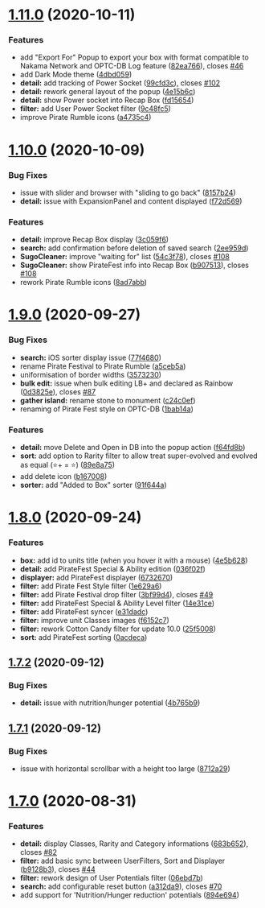 # [1.11.0](https://github.com/Nagarian/optc-box-manager/compare/v1.10.0...v1.11.0) (2020-10-11)


### Features

* add "Export For" Popup to export your box with format compatible to Nakama Network and OPTC-DB Log feature ([82ea766](https://github.com/Nagarian/optc-box-manager/commit/82ea76670944c34672aa902e615cb1ed777b265f)), closes [#46](https://github.com/Nagarian/optc-box-manager/issues/46)
* add Dark Mode theme ([4dbd059](https://github.com/Nagarian/optc-box-manager/commit/4dbd0594dd9bc1681b455fde5d162fb112eea99b))
* **detail:** add tracking of Power Socket ([99cfd3c](https://github.com/Nagarian/optc-box-manager/commit/99cfd3cf5fef2c0cab4eb13dbff5f5e432686d19)), closes [#102](https://github.com/Nagarian/optc-box-manager/issues/102)
* **detail:** rework general layout of the popup ([4e15b6c](https://github.com/Nagarian/optc-box-manager/commit/4e15b6cbaf59f91df001119b8724c25bfbf801f4))
* **detail:** show Power socket into Recap Box ([fd15654](https://github.com/Nagarian/optc-box-manager/commit/fd15654989dd8374b781a6181db29e7d4979167c))
* **filter:** add User Power Socket filter ([9c48fc5](https://github.com/Nagarian/optc-box-manager/commit/9c48fc5a0d84d5bb85fcb13337427fdfdb968028))
* improve Pirate Rumble icons ([a4735c4](https://github.com/Nagarian/optc-box-manager/commit/a4735c4ee96604590f2c7984a1571ffbd052f905))



# [1.10.0](https://github.com/Nagarian/optc-box-manager/compare/v1.9.0...v1.10.0) (2020-10-09)


### Bug Fixes

* issue with slider and browser with "sliding to go back" ([8157b24](https://github.com/Nagarian/optc-box-manager/commit/8157b2473c84fa8914f7a28ef0cda1a3a638668e))
* **detail:** issue with ExpansionPanel and content displayed ([f72d569](https://github.com/Nagarian/optc-box-manager/commit/f72d56900e7a3181c42fd6b14d7c8f9aa44d5c83))


### Features

* **detail:** improve Recap Box display ([3c059f6](https://github.com/Nagarian/optc-box-manager/commit/3c059f621238f52696772d79d2c07eb019368045))
* **search:** add confirmation before deletion of saved search ([2ee959d](https://github.com/Nagarian/optc-box-manager/commit/2ee959d92f868a08febdf768e206b57cd0f8ed38))
* **SugoCleaner:** improve "waiting for" list ([54c3f78](https://github.com/Nagarian/optc-box-manager/commit/54c3f78f89fdbfdd2a4b77ab1ae352f42751ba39)), closes [#108](https://github.com/Nagarian/optc-box-manager/issues/108)
* **SugoCleaner:** show PirateFest info into Recap Box ([b907513](https://github.com/Nagarian/optc-box-manager/commit/b90751391ab9bd168ada9e0cf0bcf60423aeb365)), closes [#108](https://github.com/Nagarian/optc-box-manager/issues/108)
* rework Pirate Rumble icons ([8ad7abb](https://github.com/Nagarian/optc-box-manager/commit/8ad7abb4d1a038dd603991baaf4f656173972e75))



# [1.9.0](https://github.com/Nagarian/optc-box-manager/compare/v1.8.0...v1.9.0) (2020-09-27)


### Bug Fixes

* **search:** iOS sorter display issue ([77f4680](https://github.com/Nagarian/optc-box-manager/commit/77f46801c545d0730c0a48c5b91c729a967eca8f))
* rename Pirate Festival to Pirate Rumble ([a5ceb5a](https://github.com/Nagarian/optc-box-manager/commit/a5ceb5af3c135c72340339e7c48e124ccb5f4b6a))
* uniformisation of border widths ([3573230](https://github.com/Nagarian/optc-box-manager/commit/35732302935de1928a302af7255d136649c42b8c))
* **bulk edit:** issue when bulk editing LB+ and declared as Rainbow ([0d3825e](https://github.com/Nagarian/optc-box-manager/commit/0d3825e8606741f39c28c87fe9c04b491c0b4ada)), closes [#87](https://github.com/Nagarian/optc-box-manager/issues/87)
* **gather island:** rename stone to monument ([c24c0ef](https://github.com/Nagarian/optc-box-manager/commit/c24c0efdffa10c0222446a94497364bbe4501889))
* renaming of Pirate Fest style on OPTC-DB ([1bab14a](https://github.com/Nagarian/optc-box-manager/commit/1bab14ad13ee1f29579e42f3a5fd2b64357862e9))


### Features

* **detail:** move Delete and Open in DB into the popup action ([f64fd8b](https://github.com/Nagarian/optc-box-manager/commit/f64fd8bdf21b6c2ea54b1e4d893bad6a9c43253f))
* **sort:** add option to Rarity filter to allow treat super-evolved and evolved as equal (⭐+ = ⭐) ([89e8a75](https://github.com/Nagarian/optc-box-manager/commit/89e8a7594ccda6b50e3d28d5c808fd483634e331))
* add delete icon ([b167008](https://github.com/Nagarian/optc-box-manager/commit/b16700863f7b931322065d4362e80fdb1ad70188))
* **sorter:** add "Added to Box" sorter ([91f644a](https://github.com/Nagarian/optc-box-manager/commit/91f644ad47319980a8a6e13018cb6c8826dc7994))



# [1.8.0](https://github.com/Nagarian/optc-box-manager/compare/v1.7.2...v1.8.0) (2020-09-24)


### Features

* **box:** add id to units title (when you hover it with a mouse) ([4e5b628](https://github.com/Nagarian/optc-box-manager/commit/4e5b628c0e05c7b76e1efc2e5e9d8a6ff09d8022))
* **detail:** add PirateFest Special & Ability edition ([036f02f](https://github.com/Nagarian/optc-box-manager/commit/036f02f8aad34069a423c0697596aa60c45c574c))
* **displayer:** add PirateFest displayer ([6732670](https://github.com/Nagarian/optc-box-manager/commit/6732670272309f9c80ce6f090178f930d9d7a2eb))
* **filter:** add Pirate Fest Style filter ([1e629a6](https://github.com/Nagarian/optc-box-manager/commit/1e629a64434a2f34ac5dc7670f22575aca17074f))
* **filter:** add Pirate Festival drop filter ([3bf99d4](https://github.com/Nagarian/optc-box-manager/commit/3bf99d4cb77cf7f552357720b5a2d05be9107747)), closes [#49](https://github.com/Nagarian/optc-box-manager/issues/49)
* **filter:** add PirateFest Special & Ability Level filter ([14e31ce](https://github.com/Nagarian/optc-box-manager/commit/14e31ce467b778a9fc99bc84b126d1fd828bac29))
* **filter:** add PirateFest syncer ([e31dadc](https://github.com/Nagarian/optc-box-manager/commit/e31dadce482f4ba9b1ccda7da2ffd7aa6c0fd725))
* **filter:** improve unit Classes images ([f6152c7](https://github.com/Nagarian/optc-box-manager/commit/f6152c7c039fb10ce6e41321579e3fce748c7243))
* **filter:** rework Cotton Candy filter for update 10.0 ([25f5008](https://github.com/Nagarian/optc-box-manager/commit/25f500822a8936aaff383563eff5445851668749))
* **sort:** add PirateFest sorting ([0acdeca](https://github.com/Nagarian/optc-box-manager/commit/0acdeca09b5e701b9cc73f542415a0dc3d2712f9))



## [1.7.2](https://github.com/Nagarian/optc-box-manager/compare/v1.7.1...v1.7.2) (2020-09-12)


### Bug Fixes

* **detail:** issue with nutrition/hunger potential ([4b765b9](https://github.com/Nagarian/optc-box-manager/commit/4b765b9b90b59e6f5e20fa29ed808d1ac6797bdc))



## [1.7.1](https://github.com/Nagarian/optc-box-manager/compare/v1.7.0...v1.7.1) (2020-09-12)


### Bug Fixes

* issue with horizontal scrollbar with a height too large ([8712a29](https://github.com/Nagarian/optc-box-manager/commit/8712a296222af9ba23884276732323040bf73904))



# [1.7.0](https://github.com/Nagarian/optc-box-manager/compare/v1.6.1...v1.7.0) (2020-08-31)


### Features

* **detail:** display Classes, Rarity and Category informations ([683b652](https://github.com/Nagarian/optc-box-manager/commit/683b65268782d2b8dc51297d175c45eeee448337)), closes [#82](https://github.com/Nagarian/optc-box-manager/issues/82)
* **filter:** add basic sync between UserFilters, Sort and Displayer ([b9128b3](https://github.com/Nagarian/optc-box-manager/commit/b9128b3b5f6236e8887d2b9eaf4a054df4eb2e9a)), closes [#44](https://github.com/Nagarian/optc-box-manager/issues/44)
* **filter:** rework design of User Potentials filter ([06ebd7b](https://github.com/Nagarian/optc-box-manager/commit/06ebd7bff82df3d0bfea097e9853e9045cefce95))
* **search:** add configurable reset button ([a312da9](https://github.com/Nagarian/optc-box-manager/commit/a312da928c3b144ac51aa0070ea598701571c363)), closes [#70](https://github.com/Nagarian/optc-box-manager/issues/70)
* add support for 'Nutrition/Hunger reduction' potentials ([894e694](https://github.com/Nagarian/optc-box-manager/commit/894e69422cd0e89956fbbc0102cde724cdd4d79c))



